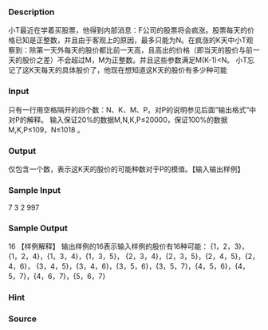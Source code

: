 
### Description
小T最近在学着买股票，他得到内部消息：F公司的股票将会疯涨。股票每天的价格已知是正整数，并且由于客观上的原因，最多只能为N。在疯涨的K天中小T观察到：除第一天外每天的股价都比前一天高，且高出的价格（即当天的股价与前一天的股价之差）不会超过M，M为正整数。并且这些参数满足M(K-1)<N。
小T忘记了这K天每天的具体股价了，他现在想知道这K天的股价有多少种可能
### Input
只有一行用空格隔开的四个数：N、K、M、P。对P的说明参见后面“输出格式”中对P的解释。
输入保证20%的数据M,N,K,P≤20000，保证100%的数据M,K,P≤109，N≤1018 。
### Output
仅包含一个数，表示这K天的股价的可能种数对于P的模值。【输入输出样例】

### Sample Input
7  3 2 997             
### Sample Output
16
【样例解释】
输出样例的16表示输入样例的股价有16种可能：
{1，2，3}，{1，2，4}，{1，3，4}，{1，3，5}， {2，3，4}，{2，3，5}，{2，4，5}，{2，4，6}， {3，4，5}，{3，4，6}，{3，5，6}，{3，5，7}，{4，5，6}，{4，5，7}，{4，6，7}，{5，6，7}
### Hint

### Source
